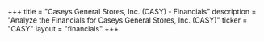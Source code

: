 +++
title = "Caseys General Stores, Inc. (CASY) - Financials"
description = "Analyze the Financials for Caseys General Stores, Inc. (CASY)"
ticker = "CASY"
layout = "financials"
+++

